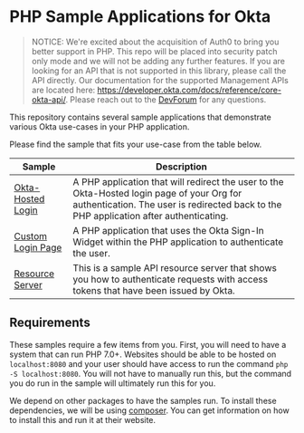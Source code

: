 # PHP Sample Applications for Okta

> NOTICE: We're excited about the acquisition of Auth0 to bring you better support in PHP. This repo will be placed into security patch only mode and we will not be adding any further features. If you are looking for an API that is not supported in this library, please call the API directly. Our documentation for the supported Management APIs are located here: https://developer.okta.com/docs/reference/core-okta-api/. Please reach out to the [DevForum](https://devforum.okta.com/) for any questions.

This repository contains several sample applications that demonstrate various Okta use-cases in your PHP application.

Please find the sample that fits your use-case from the table below.

| Sample                                  | Description |
|-----------------------------------------|-------------|
| [Okta-Hosted Login](/okta-hosted-login) | A PHP application that will redirect the user to the Okta-Hosted login page of your Org for authentication.  The user is redirected back to the PHP application after authenticating. |
| [Custom Login Page](/custom-login)      | A PHP application that uses the Okta Sign-In Widget within the PHP application to authenticate the user. |
| [Resource Server](/resource-server)     | This is a sample API resource server that shows you how to authenticate requests with access tokens that have been issued by Okta. |

## Requirements
These samples require a few items from you.  First, you will need to have a system that can run PHP 7.0+. Websites should be able to be hosted on `localhost:8080` and your user should have access to run the command `php -S localhost:8080`.  You will not have to manually run this, but the command you do run in the sample will ultimately run this for you.

We depend on other packages to have the samples run. To install these dependencies, we will be using [composer](https://getcomposer.org).  You can get information on how to install this and run it at their website.
